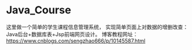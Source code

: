 # Java_Course
这里做一个简单的学生课程信息管理系统，
实现简单页面上对数据的增删改查：Java后台+数据库表+Jsp前端网页设计。
博客教程网址：https://www.cnblogs.com/sengzhao666/p/10145587.html
